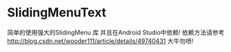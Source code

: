 # SlidingMenuText
简单的使用强大的SlidingMenu 库 并且在Android Studio中依赖! 依赖方法请参考 
http://blog.csdn.net/wooder111/article/details/49740431 
大牛勿喷!
